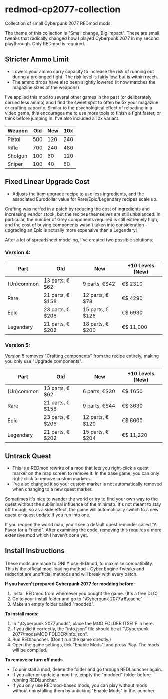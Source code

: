 # redmod-cp2077-collection
Collection of small Cyberpunk 2077 REDmod mods.

The theme of this collection is "Small change, Big impact". These are small tweaks that radically changed how I played Cyberpunk 2077 in my second playthrough.
Only REDmod is required.

## Stricter Ammo Limit
- Lowers your ammo carry capacity to increase the risk of running out during a prolonged fight. The risk level is fairly low, but is within reach.
- The ammo drops have also been slightly lowered (it now matches the magazine sizes of the weapons)

I've applied this mod to several other games in the past (or deliberately carried less ammo) and I find the sweet spot to often be 5x your magazine or crafting capacity. Similar to the psychological effect of reloading in a video game, this encourages me to use more tools to finish a fight faster, or think before jumping in.
I've also included a 10x variant.

| Weapon  | Old | New | 10x |
|---------|-----|-----|-----|
| Pistol  | 500 | 120 | 240 |
| Rifle   | 700 | 240 | 480 |
| Shotgun | 100 | 60  | 120 |
| Sniper  | 100 | 40  | 80  |

## Fixed Linear Upgrade Cost
- Adjusts the item upgrade recipe to use less ingredients, and the associated Eurodollar value for Rare/Epic/Legendary recipes scale up.

Crafting was nerfed in a patch by reducing the cost of ingredients and increasing vendor stock, but the recipes themselves are still unbalanced. In particular, the number of Grey components required is still extremely high, and the cost of buying components wasn't taken into consideration - upgrading an Epic is actually more expensive than a Legendary!

After a lot of spreadsheet modeling, I've created two possible solutions:

### Version 4:

| Part | Old | New | +10 Levels (New) |
|--|--|--|--|
| (Un)common | 13 parts, €$62 | 9 parts, €$42 |    €$ 2310 |
| Rare     | 21 parts, €$158 | 12 parts, €$78 |    €$ 4290 |
| Epic    | 23 parts, €$206 | 15 parts, €$126 |    €$ 6930 |
| Legendary | 21 parts, €$202 | 18 parts, €$200 |  €$ 11,000 |

### Version 5:
Version 5 removes "Crafting components" from the recipe entirely, making you only use "Upgrade components".

| Part | Old | New | +10 Levels (New) |
|--|--|--|--|
| (Un)common | 13 parts, €$62 | 6 parts, €$30 |   €$ 1650 |
| Rare      | 21 parts, €$158 | 9 parts, €$44 |   €$ 3630 |
| Epic    | 23 parts, €$206 | 12 parts, €$120 |   €$ 6600 |
| Legendary | 21 parts, €$202 | 15 parts, €$204 | €$ 11,220 |

## Untrack Quest
- This is a REDmod rewrite of a mod that lets you right-click a quest marker on the map screen to remove it. In the base game, you can only right-click to remove custom markers.
- I've also changed it so your custom marker is not automatically removed when changing to a new quest marker.

Sometimes it's nice to wander the world or try to find your own way to the quest without the subliminal influence of the minimap. It's not meant to stay off though, so as a side effect, the game will automatically switch to a new quest or quest update if you run into one.

If you reopen the world map, you'll see a default quest reminder called "A Favor for a Friend". After examining the code, removing this requires a more extensive mod which I haven't done yet.


## Install Instructions
These mods are made to ONLY use REDmod, to maximise compatibility. This is the official mod-loading method - Cyber Engine Tweaks and redscript are unofficial methods and will break with every patch.

**If you haven't prepared Cyberpunk 2077 for modding before:**
1. Install REDmod from whereever you bought the game. (It's a free DLC)
2. Go to your install folder and go to "\\Cyberpunk 2077\r6\cache"
3. Make an empty folder called "modded".

**To install mods:**
1. In "\\Cyberpunk 2077\mods", place the MOD FOLDER ITSELF in here.
2. If you did it correctly, the "info.json" file should be at "\\Cyberpunk 2077\mods\MOD FOLDER\info.json".
3. Run REDlauncher. (Don't run the game directly.)
4. Open the game settings, tick "Enable Mods", and press Play. The mods will be compiled.

**To remove or turn off mods**
- To uninstall a mod, delete the folder and go through REDLauncher again.
- If you alter or update a mod file, empty the "modded" folder before running REDlauncher.
- If you only use REDmod-based mods, you can play without mods without uninstalling them by unticking "Enable Mods" in the launcher.

